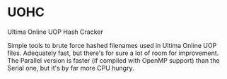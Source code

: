 # UOHC
Ultima Online UOP Hash Cracker

Simple tools to brute force hashed filenames used in Ultima Online UOP files. Adequately fast, but there's for sure a lot of room for improvement.<br>
The Parallel version is faster (if compiled with OpenMP support) than the Serial one, but it's by far more CPU hungry.
